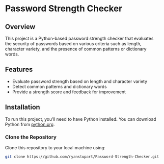 # Password Strength Checker

## Overview
This project is a Python-based password strength checker that evaluates the security of passwords based on various criteria such as length, character variety, and the presence of common patterns or dictionary words.

## Features
- Evaluate password strength based on length and character variety
- Detect common patterns and dictionary words
- Provide a strength score and feedback for improvement

## Installation
To run this project, you'll need to have Python installed. You can download Python from [python.org](https://www.python.org/).

### Clone the Repository
Clone this repository to your local machine using:
```bash
git clone https://github.com/ryanstupart/Password-Strength-Checker.git

